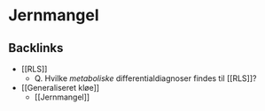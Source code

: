 # Jernmangel

## Backlinks
* [[RLS]]
	* Q. Hvilke *metaboliske* differentialdiagnoser findes til [[RLS]]?
* [[Generaliseret kløe]]
	* [[Jernmangel]]

<!-- {BearID:E99D7058-7F3F-4B7B-A386-64A91FBE48F9-43570-00005BFE6B84C9EF} -->
